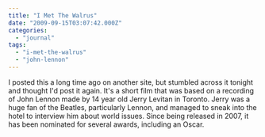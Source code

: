 ```yaml
---
title: "I Met The Walrus"
date: "2009-09-15T03:07:42.000Z"
categories: 
  - "journal"
tags: 
  - "i-met-the-walrus"
  - "john-lennon"
---
```


I posted this a long time ago on another site, but stumbled across it tonight and thought I'd post it again. It's a short film that was based on a recording of John Lennon made by 14 year old Jerry Levitan in Toronto. Jerry was a huge fan of the Beatles, particularly Lennon, and managed to sneak into the hotel to interview him about world issues. Since being released in 2007, it has been nominated for several awards, including an Oscar.
